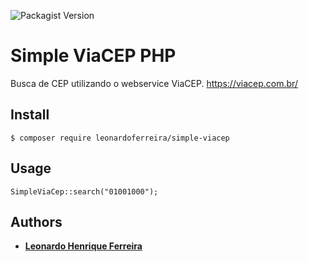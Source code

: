 ![Packagist Version](https://img.shields.io/packagist/v/leonardoferreira/simple-viacep)

# Simple ViaCEP PHP

Busca de CEP utilizando o webservice ViaCEP.
https://viacep.com.br/

## Install

```
$ composer require leonardoferreira/simple-viacep
```

## Usage

```
SimpleViaCep::search("01001000");
```

## Authors

* **[Leonardo Henrique Ferreira](https://github.com/leonardohenriqueferreira)**
